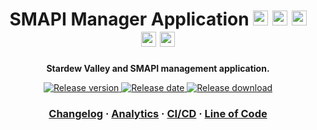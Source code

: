 <!-- Title section -->
<h1 align="center">
  SMAPI Manager Application

  <img src="https://simpleicons.org/icons/electron.svg" width="24px">
  <img src="https://simpleicons.org/icons/typescript.svg" width="24px">
  <img src="https://simpleicons.org/icons/windows.svg" width="24px">
  <img src="https://simpleicons.org/icons/linux.svg" width="24px">
  <img src="https://simpleicons.org/icons/apple.svg" width="24px">
</h1>

<!-- Description section -->
<p align="center">
  <strong>Stardew Valley and SMAPI management application.</strong>
</p>

<!-- Static badge setup -->
<p align="center">
  <a href="https://github.com/kamontat/smapi-manager/releases/latest">
    <img src="https://img.shields.io/github/v/release/kamontat/smapi-manager?include_prereleases&sort=semver&style=flat-square" alt="Release version" />
  </a>
  <a href="https://github.com/kamontat/smapi-manager/releases/latest">
    <img src="https://img.shields.io/github/release-date/kamontat/smapi-manager?style=flat-square" alt="Release date" />
  </a>
  <a href="https://github.com/kamontat/smapi-manager/releases/latest">
    <img src="https://img.shields.io/github/downloads-pre/kamontat/smapi-manager/total?sort=semver&style=flat-square" alt="Release download" />
  </a>
</p>

<!-- External section -->
<h3 align="center">
  <a href="CHANGELOG.md">Changelog</a>
  <span> · </span>
  <a href="docs/analytics.md">Analytics</a>
  <span> · </span>
  <a href="docs/ci-cd.md">CI/CD</a>
  <span> · </span>
  <a href="docs/line-of-code.md">Line of Code</a>
</h3>
